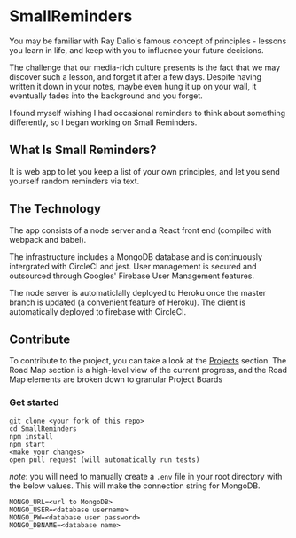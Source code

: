 # SmallReminders
You may be familiar with Ray Dalio's famous concept of principles - lessons you learn in life, and keep with you to influence your future decisions.

The challenge that our media-rich culture presents is the fact that we may discover such a lesson, and forget it after a few days. Despite having written it down in your notes, maybe even hung it up on your wall, it eventually fades into the background and you forget.

I found myself wishing I had occasional reminders to think about something differently, so I began working on Small Reminders.

## What Is Small Reminders?
It is web app to let you keep a list of your own principles, and let you send yourself random reminders via text.

## The Technology
The app consists of a node server and a React front end (compiled with webpack and babel). 

The infrastructure includes a MongoDB database and is continuously intergrated with CircleCI and jest. User management is secured and outsourced through Googles' Firebase User Management features.

The node server is automaticlally deployed to Heroku once the master branch is updated (a convenient feature of Heroku). The client is automatically deployed to firebase with CircleCI.

## Contribute
To contribute to the project, you can take a look at the [Projects](https://github.com/elenamik/SmallReminders/projects) section. The Road Map section is a high-level view of the current progress, and the Road Map elements are broken down to granular Project Boards

### Get started
```
git clone <your fork of this repo>
cd SmallReminders
npm install
npm start
<make your changes>
open pull request (will automatically run tests)
```
*note*: you will need to manually create a ```.env``` file in your root directory with the below values. This will make the connection string for MongoDB.
```
MONGO_URL=<url to MongoDB>
MONGO_USER=<database username>
MONGO_PW=<database user password>
MONGO_DBNAME=<database name>
```